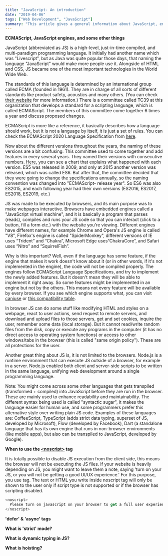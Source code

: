 ```yaml
---
title: "JavaScript- An introduction"
date: "2019-04-06"
tags: ["Web Development", "JavaScript"]
summary: "This article gives a general information about JavaScript, engines, and explains some terminology related to JS. "
---
```


**ECMAScript, JavaScript engines, and some other things**

JavaScript (abbreviated as JS) is a high-level, just-in-time compiled, and multi-paradigm programming language. It initially had another name which was "Livescript", but as Java was quite popular those days, that naming the language "JavaScript" would make more people use it. Alongside of HTML and CSS, JS became one of the most important technologies in the World Wide Web.

The standards of this language is determined by an international group called ECMA (founded in 1961). They are in charge of all sorts of different standards like product safety, acoustics and many others. (You can check [their website](https://www.ecma-international.org/) for more information.) There is a committee called TC39 at this organization that develops a standard for a scripting language, which is called ECMAScript. The members of this committee come together 6 times a year and discuss proposed changes.

ECMAScript is more like a reference, it basically describes how a language should work, but it is not a language by itself, it is just a set of rules. You can check the ECMAScript 2020 Language Specification from [here](https://www.ecma-international.org/ecma-262/11.0/index.html#title).

Now about the different versions throughout the years, the naming of these versions are a bit confusing. This committee used to come together and add features in every several years. They named their versions with consecutive numbers. [Here](https://www.w3schools.com/js/js_versions.asp), you can see a chart that explains what happened with each version. ES5 was released in 2009, and only at 2015 another version was released, which was called ES6. But after that, the committee decided that they were going to change the specifications annually, so the naming convention was changed into "ECMAScript- release year". So ES6 was also ES2015, and each following year had their own versions (ES2016, ES2017, ES2018, ES2019, etc.)

JS was made to be executed by browsers, and its main purpose was to make webpages interactive. Browsers have embedded engines called a "JavaScript virtual machine", and it is basically a program that parses (reads), compiles and runs your JS code so that you can interact (click to a button, fill a form etc.) with the website you're viewing. Different engines have different names, for example Chrome and Opera's JS engine is called "V8", Firefox's engine is called "SpiderMonkey", different versions of IE uses “Trident” and “Chakra”, Microsoft Edge uses“ChakraCore”, and Safari uses “Nitro” and “SquirrelFish”.

Why is this important? Well, even if the language has some feature, if the engine that makes it work doesn't know about it (or in other words, if it's not implemented in the engine), the code will not be compiled properly. The engines follow ECMAScript Language Specifications, and try to implement the newly added features. But it doesn't mean they will be able to implement it right away. So some features might be implemented in an engine but not by the others. This means not every feature will be available by every browser. If you see which engine supports what, you can visit [caniuse](http://caniuse.com) or [this compatibility table](https://kangax.github.io/compat-table).

In browser JS can do some stuff like modifying HTML and styles on a webpage, react to user actions, send request to remote servers, and download and upload files to those servers, get and set cookies, inquire the user, remember some data (local storage). But it cannot read/write random files from the disk, copy or execute any programs in the computer (it has no direct access to operating system functions) or access to other windows/tabs in the browser (this is called "same origin policy"). These are all protections for the user.

Another great thing about JS is, it is not limited to the browsers. Node.js is a runtime environment that can execute JS outside of a browser, for example in a server. Node.js enabled both client and server-side scripts to be written in the same language, unifying web development around a single programming language.

Note: You might come across some other languages that gets transpiled (transformed + compiled) into JavaScript before they are run in the browser. These are mainly used to enhance readability and maintainability. The different syntax being used is called "syntactic sugar", it makes the language easier for human use, and some programmers prefer this alternative style over writing plain JS code.
Examples of these languages are: CoffeeScript, TypeScript (adds strict data typing, superset of JS, developed by Microsoft), Flow (developed by Facebook), Dart (a standalone language that has its own engine that runs in non-browser environments (like mobile apps), but also can be transpiled to JavaScript, developed by Google).

**When to use the [\<noscript>](https://developer.mozilla.org/en-US/docs/Web/HTML/Element/noscript) tag**

It is totally possible to disable JS execution from the client side, this means the browser will not be executing the JS files. If your website is heavily depending on JS, you might want to leave them a note, saying 'turn on your JS, or you will not be getting a good UI/UX experience.' For this purpose, you use <noscript> tag. The text or HTML you write inside noscript tag will only be shown to the user only if script type is not supported or if the browser has scripting disabled.

```js
<noscript>
  Please turn on javascript on your browser to get a full user experience.
</noscript>
```

**'defer' & 'async' tags**

**What is 'strict' mode?**

**What is dynamic typing in JS?**

**What is hoisting?**
